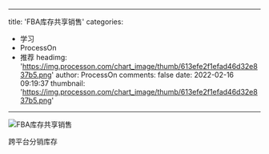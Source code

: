
---
title: 'FBA库存共享销售'
categories: 
 - 学习
 - ProcessOn
 - 推荐
headimg: 'https://img.processon.com/chart_image/thumb/613efe2f1efad46d32e837b5.png'
author: ProcessOn
comments: false
date: 2022-02-16 09:19:37
thumbnail: 'https://img.processon.com/chart_image/thumb/613efe2f1efad46d32e837b5.png'
---

<div>   
<img class="thumb" alt="FBA库存共享销售" src="https://img.processon.com/chart_image/thumb/613efe2f1efad46d32e837b5.png" referrerpolicy="no-referrer">
<p>跨平台分销库存</p>  
</div>
            